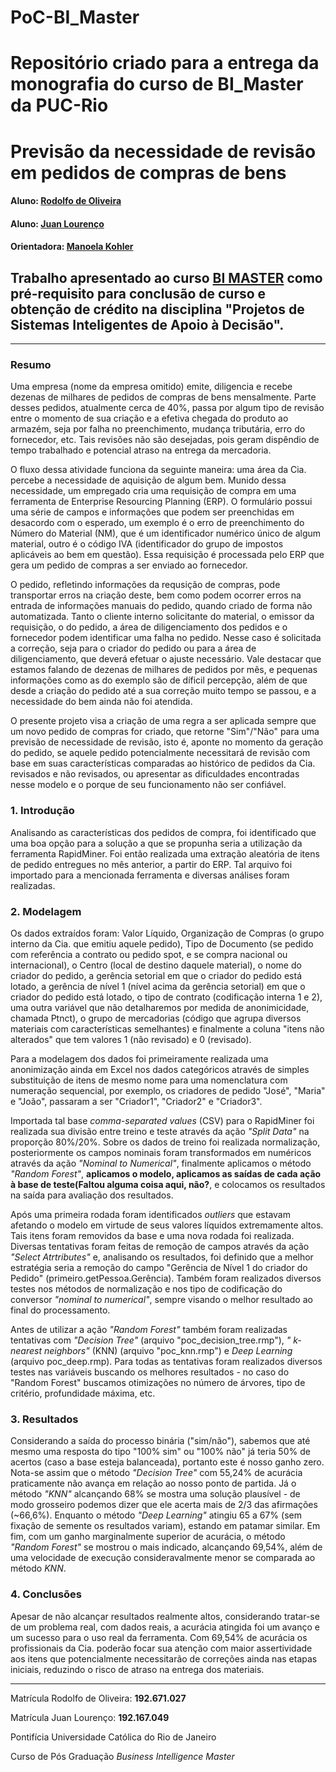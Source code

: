 # PoC-BI_Master
Repositório criado para a entrega da monografia do curso de BI_Master da PUC-Rio
===================================================

<!-- antes de enviar a versão final, solicitamos que todos os comentários, colocados para orientação ao aluno, sejam removidos do arquivo -->

# Previsão da necessidade de revisão em pedidos de compras de bens

#### Aluno: [Rodolfo de Oliveira](https://github.com/Rodolfo-de-Oliveira/PoC-BI_Master)
#### Aluno: [Juan Lourenço](https://github.com/juanlourenco)
#### Orientadora: [Manoela Kohler](https://github.com/manoelakohler)


Trabalho apresentado ao curso [BI MASTER](https://ica.puc-rio.ai/bi-master) como pré-requisito para conclusão de curso e obtenção de crédito na disciplina "Projetos de Sistemas Inteligentes de Apoio à Decisão".
-------


---

### Resumo

Uma empresa (nome da empresa omitido) emite, diligencia e recebe dezenas de milhares de pedidos de compras de bens mensalmente. Parte desses pedidos, atualmente cerca de 40%, passa por algum tipo de revisão entre o momento de sua criação e a efetiva chegada do produto ao armazém, seja por falha no preenchimento, mudança tributária, erro do fornecedor, etc. Tais revisões não são desejadas, pois geram dispêndio de tempo trabalhado e potencial atraso na entrega da mercadoria.

O fluxo dessa atividade funciona da seguinte maneira: uma área da Cia. percebe a necessidade de aquisição de algum bem. Munido dessa necessidade, um empregado cria uma requisição de compra em uma ferramenta de Enterprise Resourcing Planning (ERP). O formulário possui uma série de campos e informações que podem ser preenchidas em desacordo com o esperado, um exemplo é o erro de preenchimento do Número do Material (NM), que é um identificador numérico único de algum material, outro é o código IVA (identificador do grupo de impostos aplicáveis ao bem em questão). Essa requisição é processada pelo ERP que gera um pedido de compras a ser enviado ao fornecedor.

O pedido, refletindo informações da requsição de compras, pode transportar erros na criação deste, bem como podem ocorrer erros na entrada de informações manuais do pedido, quando criado de forma não automatizada. Tanto o cliente interno solicitante do material, o emissor da requisição, o do pedido, a área de diligenciamento dos pedidos e o fornecedor podem identificar uma falha no pedido. Nesse caso é solicitada a correção, seja para o criador do pedido ou para a área de diligenciamento, que deverá efetuar o ajuste necessário. Vale destacar que estamos falando de dezenas de milhares de pedidos por mês, e pequenas informações como as do exemplo são de díficil percepção, além de que desde a criação do pedido até a sua correção muito tempo se passou, e a necessidade do bem ainda não foi atendida.

O presente projeto visa a criação de uma regra a ser aplicada sempre que um novo pedido de compras for criado, que retorne "Sim"/"Não" para uma previsão de necessidade de revisão, isto é, aponte no momento da geração do pedido, se aquele pedido potencialmente necessitará de revisão com base em suas características comparadas ao histórico de pedidos da Cia. revisados e não revisados, ou apresentar as dificuldades encontradas nesse modelo e o porque de seu funcionamento não ser confiável.

### 1. Introdução

Analisando as características dos pedidos de compra, foi identificado que uma boa opção para a solução a que se propunha seria a utilização da ferramenta RapidMiner. Foi então realizada uma extração aleatória de itens de pedido entregues no mês anterior, a partir do ERP. Tal arquivo foi importado para a mencionada ferramenta e diversas análises foram realizadas.

### 2. Modelagem

Os dados extraídos foram: Valor Líquido, Organização de Compras (o grupo interno da Cia. que emitiu aquele pedido), Tipo de Documento (se pedido com referência a contrato ou pedido spot, e se compra nacional ou internacional), o Centro (local de destino daquele material), o nome do criador do pedido, a gerência setorial em que o criador do pedido está lotado, a gerência de nível 1 (nível acima da gerência setorial) em que o criador do pedido está lotado, o tipo de contrato (codificação interna 1 e 2), uma outra variável que não detalharemos por medida de anonimicidade, chamada Ptnct), o grupo de mercadorias (código que agrupa diversos materiais com características semelhantes) e finalmente a coluna "itens não alterados" que tem valores 1 (não revisado) e 0 (revisado).

Para a modelagem dos dados foi primeiramente realizada uma anonimização ainda em Excel nos dados categóricos através de simples substituição de itens de mesmo nome para uma nomenclatura com numeração sequencial, por exemplo, os criadores de pedido "José", "Maria" e "João", passaram a ser "Criador1", "Criador2" e "Criador3".

Importada tal base *comma-separated values* (CSV) para o RapidMiner foi realizada sua divisão entre treino e teste através da ação *"Split Data"* na proporção 80%/20%. Sobre os dados de treino foi realizada normalização, posteriormente os campos nominais foram transformados em numéricos através da ação *"Nominal to Numerical"*, finalmente aplicamos o método *"Random Forest"*, **aplicamos o modelo, aplicamos as saídas de cada ação à base de teste(Faltou alguma coisa aqui, não?**, e colocamos os resultados na saída para avaliação dos resultados.

Após uma primeira rodada foram identificados *outliers* que estavam afetando o modelo em virtude de seus valores líquidos extremamente altos. Tais itens foram removidos da base e uma nova rodada foi realizada. Diversas tentativas foram feitas de remoção de campos através da ação *"Select Atrtributes"* e, analisando os resultados, foi definido que a melhor estratégia seria a remoção do campo "Gerência de Nível 1 do criador do Pedido" (primeiro.getPessoa.Gerência). Também foram realizados diversos testes nos métodos de normalização e nos tipo de codificação do conversor *"nominal to numerical"*, sempre visando o melhor resultado ao final do processamento.

Antes de utilizar a ação *"Random Forest"* também foram realizadas tentativas com *"Decision Tree"* (arquivo "poc_decision_tree.rmp"), *" k-nearest neighbors"* (KNN) (arquivo "poc_knn.rmp") e *Deep Learning* (arquivo poc_deep.rmp). Para todas as tentativas foram realizados diversos testes nas variáveis buscando os melhores resultados - no caso do "Random Forest" buscamos otimizações no número de árvores, tipo de critério, profundidade máxima, etc. 

### 3. Resultados

Considerando a saída do processo binária ("sim/não"), sabemos que até mesmo uma resposta do tipo "100% sim" ou "100% não" já teria 50% de acertos (caso a base esteja balanceada), portanto este é nosso ganho zero. Nota-se assim que o método *"Decision Tree"* com 55,24% de acurácia praticamente não avança em relação ao nosso ponto de partida. Já o método *"KNN"* alcançando 68% se mostra uma solução plausível - de modo grosseiro podemos dizer que ele acerta mais de 2/3 das afirmações (~66,6%). Enquanto o método *"Deep Learning"* atingiu 65 a 67% (sem fixação de semente os resultados variam), estando em patamar similar. Em fim, com um ganho marginalmente superior de acurácia, o método *"Random Forest"* se mostrou o mais indicado, alcançando 69,54%, além de uma velocidade de execução consideravalmente menor se comparada ao método *KNN*.

### 4. Conclusões

Apesar de não alcançar resultados realmente altos, considerando tratar-se de um problema real, com dados reais, a acurácia atingida foi um avanço e um sucesso para o uso real da ferramenta. Com 69,54% de acurácia os profissionais da Cia. poderão focar sua atenção com maior assertividade aos itens que potencialmente necessitarão de correções ainda nas etapas iniciais, reduzindo o risco de atraso na entrega dos materiais.

---

Matrícula Rodolfo de Oliveira: **192.671.027**

Matrícula Juan Lourenço: **192.167.049**

Pontifícia Universidade Católica do Rio de Janeiro

Curso de Pós Graduação *Business Intelligence Master*
